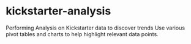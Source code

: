 # kickstarter-analysis
Performing Analysis on Kickstarter data to discover trends 
Use various pivot tables and charts to help highlight relevant data points.
